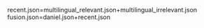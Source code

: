 recent.json=multilingual_relevant.json+multilingual_irrelevant.json <br/>
fusion.json=daniel.json+recent.json
